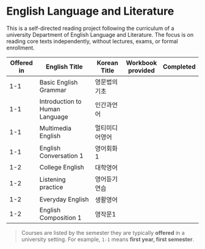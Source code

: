 # English Language and Literature

This is a self-directed reading project following the curriculum of a university Department of English Language and Literature. The focus is on reading core texts independently, without lectures, exams, or formal enrollment.

|Offered in|English Title|Korean Title|Workbook <br/> provided|Completed|
|---|---|---|:---:|:---:|
|1-1|Basic English Grammar|영문법의기초|||
|1-1|Introduction to Human Language|인간과언어|||
|1-1|Multimedia English|멀티미디어영어|||
|1-1|English Conversation 1|영어회화1|||
|1-2|College English|대학영어|||
|1-2|Listening practice|영어듣기연습|||
|1-2|Everyday English|생활영어|||
|1-2|English Composition 1|영작문1|||

> Courses are listed by the semester they are typically **offered** in a university setting. For example, `1-1` means **first year, first semester**.